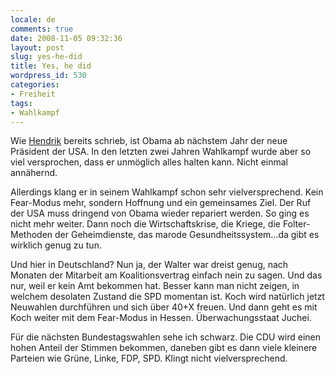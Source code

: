 ```yaml
---
locale: de
comments: true
date: 2008-11-05 09:32:36
layout: post
slug: yes-he-did
title: Yes, he did
wordpress_id: 530
categories:
- Freiheit
tags:
- Wahlkampf
---
```


Wie
[Hendrik](http://www.icanmakeit.de/2008/11/05/barack-obama-wird-der-44-prasident-der-usa/)
bereits schrieb, ist Obama ab nächstem Jahr der neue Präsident der USA. In den
letzten zwei Jahren Wahlkampf wurde aber so viel versprochen, dass er unmöglich
alles halten kann. Nicht einmal annähernd. 

Allerdings klang er in seinem Wahlkampf schon sehr vielversprechend. Kein
Fear-Modus mehr, sondern Hoffnung und ein gemeinsames Ziel. Der Ruf der USA
muss dringend von Obama wieder repariert werden. So ging es nicht mehr weiter.
Dann noch die Wirtschaftskrise, die Kriege, die Folter-Methoden der
Geheimdienste, das marode Gesundheitssystem...da gibt es wirklich genug zu tun.

Und hier in Deutschland? Nun ja, der Walter war dreist genug, nach Monaten der
Mitarbeit am Koalitionsvertrag einfach nein zu sagen. Und das nur, weil er kein
Amt bekommen hat. Besser kann man nicht zeigen, in welchem desolaten Zustand
die SPD momentan ist. Koch wird natürlich jetzt Neuwahlen durchführen und sich
über 40+X freuen. Und dann geht es mit Koch weiter mit dem Fear-Modus in
Hessen. Überwachungsstaat Juchei.

Für die nächsten Bundestagswahlen sehe ich schwarz. Die CDU wird einen hohen
Anteil der Stimmen bekommen, daneben gibt es dann viele kleinere Parteien wie
Grüne, Linke, FDP, SPD. Klingt nicht vielversprechend.
